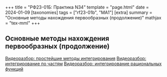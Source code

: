 +++
title = "РФ23-01Б: Практика N34"
template = "page.html"
date = 2024-01-09
[taxonomies]
tags = ["rf23-01b", "MA1"]
[extra]
summary = "Основные методы нахождения первообразных (продолжение)"
mathjax = "tex-mml"
+++

<!-- more -->
## Основные методы нахождения первообразных (продолжение)

[Видеоразбор: простейшие методы интегрирования](https://youtu.be/Y-6jqgZABsI)
[Видеоразбор: интегрирование по частям](https://youtu.be/6o_JTTsGiuY)
[Видеоразбор: интегрирование рациональных функций](https://youtu.be/xt_uFQBe2c8)